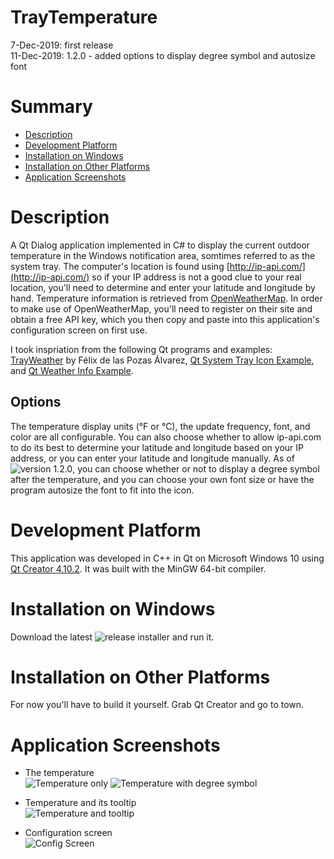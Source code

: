 TrayTemperature
===============

  7-Dec-2019: first release  
 11-Dec-2019: 1.2.0 - added options to display degree symbol and autosize font

# Summary
- [Description](#description)
- [Development Platform](#development-platform)
- [Installation on Windows](#installation-on-windows)
- [Installation on Other Platforms](#installation-on-other-platforms)
- [Application Screenshots](#screenshots)

# Description
A Qt Dialog application implemented in C# to display the current outdoor temperature in the Windows notification area, somtimes referred to as the system tray.  The computer's location is found using [http://ip-api.com/](http://ip-api.com/) so if your IP address is not a good clue to your real location, you'll need to determine and enter your latitude and longitude by hand.  Temperature information is retrieved from [OpenWeatherMap](http://openweathermap.org/). In order to make use of OpenWeatherMap, you'll need to register on their site and obtain a free API key, which you then copy and paste into this application's configuration screen on first use.

I took inspriation from the following Qt programs and examples: [TrayWeather](https://github.com/FelixdelasPozas/TrayWeather) by Félix de las Pozas Álvarez, [Qt System Tray Icon Example](https://doc.qt.io/qt-5/qtwidgets-desktop-systray-example.html), and [Qt Weather Info Example](https://doc.qt.io/qt-5/qtpositioning-weatherinfo-example.html).

## Options
The temperature display units (&deg;F or &deg;C), the update frequency, font, and color are all configurable. You can also choose whether to allow ip-api.com to do its best to determine your latitude and longitude based on your IP address, or you can enter your latitude and longitude manually.  As of ![version 1.2.0](https://github.com/blabes/TrayTemperature/releases/tag/1.2.0), you can choose whether or not to display a degree symbol after the temperature, and you can choose your own font size or have the program autosize the font to fit into the icon.

# Development Platform
This application was developed in C++ in Qt on Microsoft Windows 10 using [Qt Creator 4.10.2](https://www.qt.io/development-tools). It was built with the MinGW 64-bit compiler.

# Installation on Windows
Download the latest ![release](https://github.com/blabes/TrayTemperature/releases/) installer and run it.

# Installation on Other Platforms
For now you'll have to build it yourself.  Grab Qt Creator and go to town.

# Application Screenshots
- The temperature  
![Temperature only](/../screenshots/TrayTemperature%20taskbar.png?raw=true "Temperature only")
![Temperature with degree symbol](/../screenshots/TrayTemperature%20tooltip%20degree.png?raw=true "Temperature with degree symbol") 

- Temperature and its tooltip  
![Temperature and tooltip](/../screenshots/TrayTemperature%20tooltip.png?raw=true "Temperature and tooltip")  

- Configuration screen  
![Config Screen](/../screenshots/TrayTemperature%20config%201_2_0.png?raw=true "Config Screen")  
